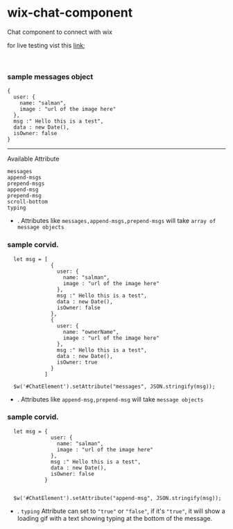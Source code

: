 # wix-chat-component
Chat component to connect with wix

for live testing vist this [link]("https://www.test.salman2301.com/");

<br>

### sample messages object

```
{
  user: {
    name: "salman",
    image : "url of the image here"
  },
  msg :" Hello this is a test",
  data : new Date(),
  isOwner: false
}

```


<hr>
Available Attribute

```
messages
append-msgs
prepend-msgs
append-msg
prepend-msg
scroll-bottom
typing
```

- . Attributes like `messages,append-msgs,prepend-msgs` will take `array of message objects`

### sample corvid.

```
  let msg = [
              {
                user: {
                  name: "salman",
                  image : "url of the image here"
                },
                msg :" Hello this is a test",
                data : new Date(),
                isOwner: false
              },
              {
                user: {
                  name: "ownerName",
                  image : "url of the image here"
                },
                msg :" Hello this is a test",
                data : new Date(),
                isOwner: true
              }
            ]

  $w('#ChatElement').setAttribute("messages", JSON.stringify(msg));

```


- . Attributes like `append-msg,prepend-msg` will take `message objects`

### sample corvid.

```
  let msg = {
              user: {
                name: "salman",
                image : "url of the image here"
              },
              msg :" Hello this is a test",
              data : new Date(),
              isOwner: false
            }
            

  $w('#ChatElement').setAttribute("append-msg", JSON.stringify(msg));

```

- . `typing` Attribute can set to `"true"` or `"false"`, if it's `"true"`, it will show a loading gif with a text showing typing at the bottom of the message.



